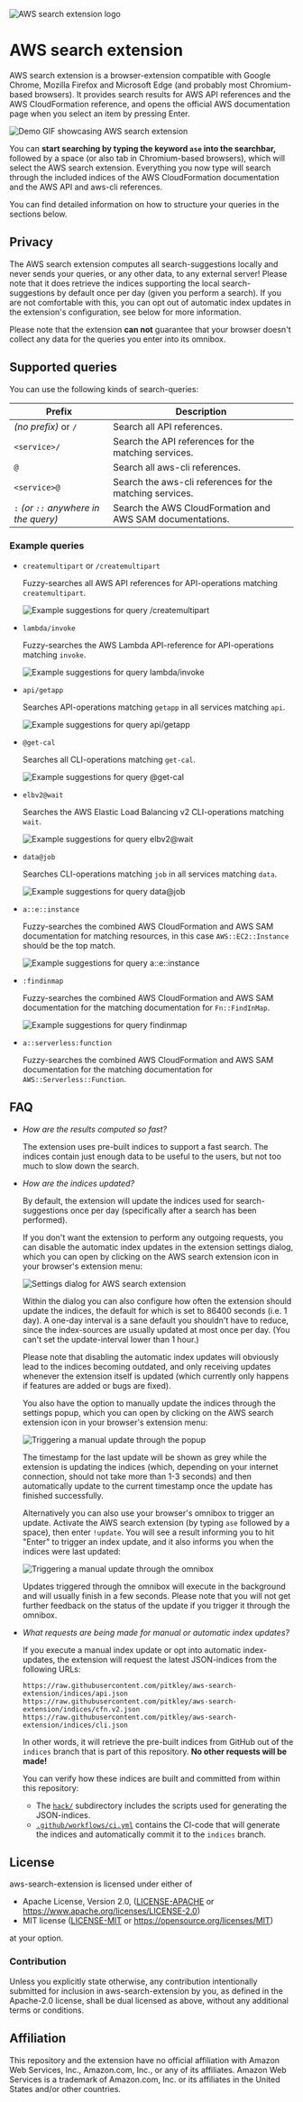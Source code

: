 ![AWS search extension logo](extension/logo.png)

# AWS search extension

AWS search extension is a browser-extension compatible with Google Chrome, Mozilla Firefox and Microsoft Edge (and probably most Chromium-based browsers).
It provides search results for AWS API references and the AWS CloudFormation reference, and opens the official AWS documentation page when you select an item by pressing Enter.

![Demo GIF showcasing AWS search extension](docs/demo.gif)

You can **start searching by typing the keyword `ase` into the searchbar,** followed by a space (or also tab in Chromium-based browsers), which will select the AWS search extension.
Everything you now type will search through the included indices of the AWS CloudFormation documentation and the AWS API and aws-cli references.

You can find detailed information on how to structure your queries in the sections below.

## Privacy

The AWS search extension computes all search-suggestions locally and never sends your queries, or any other data, to any external server!
Please note that it does retrieve the indices supporting the local search-suggestions by default once per day (given you perform a search).
If you are not comfortable with this, you can opt out of automatic index updates in the extension's configuration, see below for more information.

Please note that the extension **can not** guarantee that your browser doesn't collect any data for the queries you enter into its omnibox.

## Supported queries

You can use the following kinds of search-queries:

| Prefix                                | Description                                               |
| ------------------------------------- |-----------------------------------------------------------|
| *(no prefix)* or `/`                  | Search all API references.                                |
| `<service>/`                          | Search the API references for the matching services.      |
| `@`                                   | Search all aws-cli references.                            |
| `<service>@`                          | Search the aws-cli references for the matching services.  |
| `:` *(or `::` anywhere in the query)* | Search the AWS CloudFormation and AWS SAM documentations. |

### Example queries

* `createmultipart` or `/createmultipart`

    Fuzzy-searches all AWS API references for API-operations matching `createmultipart`.

    ![Example suggestions for query `/createmultipart`](docs/api-createmultipart.png)

* `lambda/invoke`

    Fuzzy-searches the AWS Lambda API-reference for API-operations matching `invoke`.

    ![Example suggestions for query `lambda/invoke`](docs/api-lambda-invoke.png)

* `api/getapp`

    Searches API-operations matching `getapp` in all services matching `api`.

    ![Example suggestions for query `api/getapp`](docs/api-api-getapp.png)

* `@get-cal`

    Searches all CLI-operations matching `get-cal`.

    ![Example suggestions for query `@get-cal`](docs/cli-getcal.png)

* `elbv2@wait`

    Searches the AWS Elastic Load Balancing v2 CLI-operations matching `wait`.

    ![Example suggestions for query `elbv2@wait`](docs/cli-elbv2-wait.png)

* `data@job`

    Searches CLI-operations matching `job` in all services matching `data`.

    ![Example suggestions for query `data@job`](docs/cli-data-job.png)

* `a::e::instance`

    Fuzzy-searches the combined AWS CloudFormation and AWS SAM documentation for matching resources, in this case `AWS::EC2::Instance` should be the top match.

    ![Example suggestions for query `a::e::instance`](docs/cfn-aeinstance.png)

* `:findinmap`

    Fuzzy-searches the combined AWS CloudFormation and AWS SAM documentation for the matching documentation for `Fn::FindInMap`.

    ![Example suggestions for query `findinmap`](docs/cfn-findinmap.png)

* `a::serverless:function`

    Fuzzy-searches the combined AWS CloudFormation and AWS SAM documentation for the matching documentation for `AWS::Serverless::Function`.

## FAQ

* *How are the results computed so fast?*

    The extension uses pre-built indices to support a fast search.
    The indices contain just enough data to be useful to the users, but not too much to slow down the search.

* *How are the indices updated?*

    By default, the extension will update the indices used for search-suggestions once per day (specifically after a search has been performed).

    If you don't want the extension to perform any outgoing requests, you can disable the automatic index updates in the extension settings dialog, which you can open by clicking on the AWS search extension icon in your browser's extension menu:

    ![Settings dialog for AWS search extension](docs/aes-settings.png)

    Within the dialog you can also configure how often the extension should update the indices, the default for which is set to 86400 seconds (i.e. 1 day).
    A one-day interval is a sane default you shouldn't have to reduce, since the index-sources are usually updated at most once per day.
    (You can't set the update-interval lower than 1 hour.)

    Please note that disabling the automatic index updates will obviously lead to the indices becoming outdated, and only receiving updates whenever the extension itself is updated (which currently only happens if features are added or bugs are fixed).

    You also have the option to manually update the indices through the settings popup, which you can open by clicking on the AWS search extension icon in your browser's extension menu:

    ![Triggering a manual update through the popup](docs/aes-popup-update.png)

    The timestamp for the last update will be shown as grey while the extension is updating the indices (which, depending on your internet connection, should not take more than 1-3 seconds) and then automatically update to the current timestamp once the update has finished successfully.

    Alternatively you can also use your browser's omnibox to trigger an update.
    Activate the AWS search extension (by typing `ase` followed by a space), then enter `!update`.
    You will see a result informing you to hit "Enter" to trigger an index update, and it also informs you when the indices were last updated:

    ![Triggering a manual update through the omnibox](docs/aes-command-update.png)

    Updates triggered through the omnibox will execute in the background and will usually finish in a few seconds.
    Please note that you will not get further feedback on the status of the update if you trigger it through the omnibox.

* *What requests are being made for manual or automatic index updates?*

    If you execute a manual index update or opt into automatic index-updates, the extension will request the latest JSON-indices from the following URLs:

    ```
    https://raw.githubusercontent.com/pitkley/aws-search-extension/indices/api.json
    https://raw.githubusercontent.com/pitkley/aws-search-extension/indices/cfn.v2.json
    https://raw.githubusercontent.com/pitkley/aws-search-extension/indices/cli.json
    ```

    In other words, it will retrieve the pre-built indices from GitHub out of the `indices` branch that is part of this repository.
    **No other requests will be made!**

    You can verify how these indices are built and committed from within this repository:

    * The [`hack/`](hack/) subdirectory includes the scripts used for generating the JSON-indices.
    * [`.github/workflows/ci.yml`](.github/workflows/ci.yml) contains the CI-code that will generate the indices and automatically commit it to the `indices` branch.

## <a name="license"></a> License

aws-search-extension is licensed under either of

* Apache License, Version 2.0, ([LICENSE-APACHE](LICENSE-APACHE) or <https://www.apache.org/licenses/LICENSE-2.0>)
* MIT license ([LICENSE-MIT](LICENSE-MIT) or <https://opensource.org/licenses/MIT>)

at your option.

### <a name="license-contribution"></a> Contribution

Unless you explicitly state otherwise, any contribution intentionally submitted for inclusion in aws-search-extension by you, as defined in the Apache-2.0 license, shall be dual licensed as above, without any additional terms or conditions.

## Affiliation

This repository and the extension have no official affiliation with Amazon Web Services, Inc., Amazon.com, Inc., or any of its affiliates.
Amazon Web Services is a trademark of Amazon.com, Inc. or its affiliates in the United States and/or other countries.
